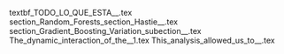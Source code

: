 textbf_TODO_LO_QUE_ESTA__.tex
section_Random_Forests_section_Hastie__.tex
section_Gradient_Boosting_Variation_subection__.tex
The_dynamic_interaction_of_the__1.tex
This_analysis_allowed_us_to__.tex
